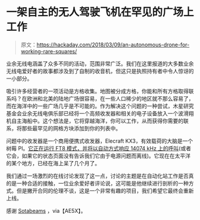 # 一架自主的无人驾驶飞机在罕见的广场上工作

> 原文：<https://hackaday.com/2018/03/09/an-autonomous-drone-for-working-rare-squares/>

业余无线电涵盖了众多不同的活动，范围非常广泛。我们在这里报道的大多数业余无线电爱好者的故事都涉及到了自制的收音机，但这只是执照持有者中令人惊讶的一小部分。

吸引许多经营者的一项活动是方格收集。地图被分成方格，你能和所有方格取得联系吗？在欧洲和北美的陆地广场很容易，在一些人口稀少的地区就不那么容易了，而在海洋中的一些广场几乎是不可能的。作为解决这个问题的一种尝试，木星研究基金会业余无线电俱乐部已经将一个高频收发器和相关的电子设备放入一个波滑翔机自主海船中。这个想法是，它将穿越海洋，你可以工作，从而获得你需要的联系，将那些最罕见的网格方块添加到你的列表中。

问题中的收发器是一个商用便携式收发器，Elecraft KX3，有效载荷的大脑是一个树莓 PI。[它正在运行 FT8 模式，并将以自动方式响应 14074 kHz 上的呼叫](https://ae5x.blogspot.co.uk/2018/03/hf-voyager-ocean-going-drone-with-kx3.html?m=1)(或者它会，如果它的状态页面没有告诉我们它由于电源问题而离线)。它现在在太平洋的某个地方，已经在海上呆了几个月了。

我们通过一场激烈的在线讨论发现了这一点，讨论的主题是在自动化站工作是否真的是一种合适的接触，一位业余爱好者评论说，这可能是他继续进行剖析的一种方式。但是撇开合同的伦理不谈，这是一个非常有趣的项目，我们希望它最终会重新上线。

感谢 [Sotabeams](https://www.sotabeams.co.uk/) ，via【AE5X】。